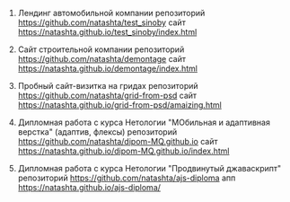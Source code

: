 1. Лендинг автомобильной компании 
репозиторий https://github.com/natashta/test_sinoby
сайт https://natashta.github.io/test_sinoby/index.html

2. Сайт строительной компании 
репозиторий https://github.com/natashta/demontage
сайт https://natashta.github.io/demontage/index.html

3. Пробный сайт-визитка на гридах
репозиторий https://github.com/natashta/grid-from-psd
сайт https://natashta.github.io/grid-from-psd/amaizing.html

4. Дипломная работа с курса Нетологии "МОбильная и адаптивная верстка" (адаптив, флексы)
репозиторий https://github.com/natashta/dipom-MQ.github.io
сайт https://natashta.github.io/dipom-MQ.github.io/index.html

5. Дипломная работа с курса Нетологии "Продвинутый джаваскрипт"
репозиторий https://github.com/natashta/ajs-diploma
апп https://natashta.github.io/ajs-diploma/

